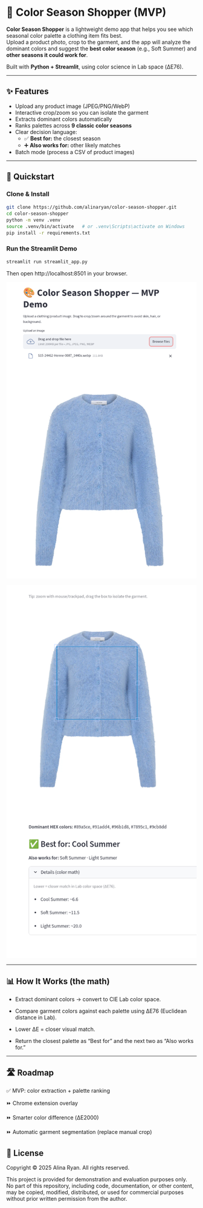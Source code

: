 # 🎨 Color Season Shopper (MVP)

**Color Season Shopper** is a lightweight demo app that helps you see which seasonal color palette a clothing item fits best.  
Upload a product photo, crop to the garment, and the app will analyze the dominant colors and suggest the **best color season** (e.g., Soft Summer) and **other seasons it could work for**.

Built with **Python + Streamlit**, using color science in Lab space (ΔE76).

---

## ✨ Features
- Upload any product image (JPEG/PNG/WebP)
- Interactive crop/zoom so you can isolate the garment
- Extracts dominant colors automatically
- Ranks palettes across **9 classic color seasons**
- Clear decision language:
  - ✅ **Best for:** the closest season
  - ➕ **Also works for:** other likely matches
- Batch mode (process a CSV of product images)

---

## 🚀 Quickstart

### Clone & Install
```bash
git clone https://github.com/alinaryan/color-season-shopper.git
cd color-season-shopper
python -m venv .venv
source .venv/bin/activate   # or .venv\Scripts\activate on Windows
pip install -r requirements.txt
```

### Run the Streamlit Demo
```bash
streamlit run streamlit_app.py
```
Then open http://localhost:8501 in your browser.

<p align="center"> <img src="screenshots/demo_upload.png" width="600" alt="Upload and crop demo"> </p> <p align="center"> <img src="screenshots/demo_result.png" width="600" alt="Best for Cool Summer result"> </p>

---

## 📊 How It Works (the math)

- Extract dominant colors → convert to CIE Lab color space.

- Compare garment colors against each palette using ΔE76 (Euclidean distance in Lab).

- Lower ΔE = closer visual match.

- Return the closest palette as “Best for” and the next two as “Also works for.”
---
## 🛣️ Roadmap

✅ MVP: color extraction + palette ranking

⏩ Chrome extension overlay

⏩ Smarter color difference (ΔE2000)

⏩ Automatic garment segmentation (replace manual crop)

## 📜 License

Copyright © 2025 Alina Ryan. All rights reserved.

This project is provided for demonstration and evaluation purposes only.  
No part of this repository, including code, documentation, or other content,  
may be copied, modified, distributed, or used for commercial purposes  
without prior written permission from the author.
